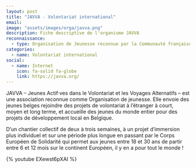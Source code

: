 ```yaml
---
layout: post
title: "JAVVA - Volontariat international"
email: 
image: "assets/images/orga/javva.png"
description: Fiche descriptive de l'organisme JAVVA
reconnaissance:
  - type: Organisation de Jeunesse reconnue par la Communauté française
categories: 
  - name: Volontariat international
social:
  - name: Internet
    icon: fa-solid fa-globe
    link: https://javva.org/
---
```

JAVVA – Jeunes Actif·ves dans le Volontariat et les Voyages Alternatifs – est une association reconnue comme Organisation de jeunesse. Elle envoie des jeunes belges rejoindre des projets de volontariat à l’étranger à court, moyen et long terme, et accueille des jeunes du monde entier pour des projets de développement local en Belgique.

D’un chantier collectif de deux à trois semaines, à un projet d’immersion plus individuel et sur une période plus longue en passant par le Corps Européen de Solidarité qui permet aux jeunes entre 18 et 30 ans de partir entre 6 et 12 mois sur le continent Européen, il y en a pour tout le monde !

{% youtube EXewst6pXAI %}